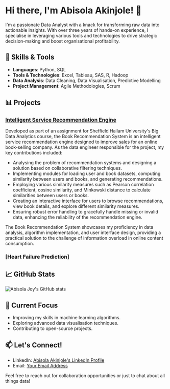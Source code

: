 # Hi there, I'm Abisola Akinjole! 👋

I'm a passionate Data Analyst with a knack for transforming raw data into actionable insights. With over three years of hands-on experience, I specialise in leveraging various tools and technologies to drive strategic decision-making and boost organisational profitability.

## 🔧 Skills & Tools

- **Languages**: Python, SQL
- **Tools & Technologies**: Excel, Tableau, SAS, R, Hadoop
- **Data Analysis**: Data Cleaning, Data Visualisation, Predictive Modelling
- **Project Management**: Agile Methodologies, Scrum

## 📊 Projects

### [Intelligent Service Recommendation Engine](https://github.com/abisola-joy/Intelligent-Service-Recommendation-Engine)
Developed as part of an assignment for Sheffield Hallam University's Big Data Analytics course, the Book Recommendation System is an intelligent service recommendation engine designed to improve sales for an online book-selling company. As the data engineer responsible for the project, my key contributions included:

- Analysing the problem of recommendation systems and designing a solution based on collaborative filtering techniques.
- Implementing modules for loading user and book datasets, computing similarity between users and books, and generating recommendations.
- Employing various similarity measures such as Pearson correlation coefficient, cosine similarity, and Minkowski distance to calculate similarities between users or books.
- Creating an interactive interface for users to browse recommendations, view book details, and explore different similarity measures.
- Ensuring robust error handling to gracefully handle missing or invalid data, enhancing the reliability of the recommendation engine.

The Book Recommendation System showcases my proficiency in data analysis, algorithm implementation, and user interface design, providing a practical solution to the challenge of information overload in online content consumption.

### [Heart Failure Prediction]


## 📈 GitHub Stats

![Abisola Joy's GitHub stats](https://github-readme-stats.vercel.app/api?username=abisola-joy&show_icons=true&theme=radical)


## 🌱 Current Focus

- Improving my skills in machine learning algorithms.
- Exploring advanced data visualisation techniques.
- Contributing to open-source projects.

## 📫 Let's Connect!

- LinkedIn: [Abisola Akinjole's LinkedIn Profile](https://www.linkedin.com/in/abisola-akinjole-826136160)
- Email: [Your Email Address](mailto:your-email@example.com)

Feel free to reach out for collaboration opportunities or just to chat about all things data!

